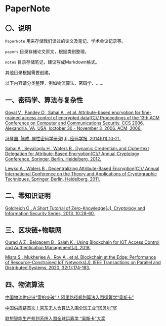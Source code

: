 # PaperNote

## 〇、说明

`PaperNote`
用来存储我们读过的论文及笔记、学术会议记录等。

`papers`
目录存储论文原文，根据类别整理。

`notes`
目录存储笔记，建议写成Markdown格式。

其他目录根据需要创建。

以下内容请分类整理，例如物流算法、密码学、……

## 一、密码学、算法与复杂性

[Goyal V , Pandey O , Sahai A , et al. Attribute-based encryption for fine-grained access control of encrypted data[C]// Proceedings of the 13th ACM Conference on Computer and Communications Security, CCS 2006, Alexandria, VA, USA, Ioctober 30 - November 3, 2006. ACM, 2006.](https://github.com/XINKINGBO-1206/papernote/blob/main/papers/%e5%af%86%e7%a0%81%e5%ad%a6%e3%80%81%e7%ae%97%e6%b3%95%e4%b8%8e%e5%a4%8d%e6%9d%82%e6%80%a7/Attribute-Based%20Encryption%20for%20Fine-Grained%20Access%20Control%20of%20Encrypted%20Data.pdf)

[冯登国, 陈成. 属性密码学研究[J]. 密码学报, 2014(01):10-21.](https://github.com/XINKINGBO-1206/papernote/blob/main/papers/%e5%af%86%e7%a0%81%e5%ad%a6%e3%80%81%e7%ae%97%e6%b3%95%e4%b8%8e%e5%a4%8d%e6%9d%82%e6%80%a7/%e5%b1%9e%e6%80%a7%e5%af%86%e7%a0%81%e5%ad%a6%e7%a0%94%e7%a9%b6.pdf)

[Sahai A , Seyalioglu H , Waters B . Dynamic Credentials and Ciphertext Delegation for Attribute-Based Encryption[C]// Annual Cryptology Conference. Springer, Berlin, Heidelberg, 2012.](https://github.com/XINKINGBO-1206/papernote/blob/main/papers/%e5%af%86%e7%a0%81%e5%ad%a6%e3%80%81%e7%ae%97%e6%b3%95%e4%b8%8e%e5%a4%8d%e6%9d%82%e6%80%a7/Dynamic%20Credentials%20and%20Ciphertext%20Delegation%20for%20Attribute-Based%20Encryption.pdf)

[Lewko A , Waters B . Decentralizing Attribute-Based Encryption[C]// Annual International Conference on the Theory and Applications of Cryptographic Techniques. Springer, Berlin, Heidelberg, 2011.](https://github.com/XINKINGBO-1206/papernote/blob/main/papers/%e5%af%86%e7%a0%81%e5%ad%a6%e3%80%81%e7%ae%97%e6%b3%95%e4%b8%8e%e5%a4%8d%e6%9d%82%e6%80%a7/Decentralizing%20Attribute-Based%20Encryption.pdf)

## 二、零知识证明

[Goldreich O . A Short Tutorial of Zero-Knowledge[J]. Cryptology and Information Security Series, 2013, 10:28-60.](https://github.com/XINKINGBO-1206/PaperNote/blob/main/papers/%E9%9B%B6%E7%9F%A5%E8%AF%86%E8%AF%81%E6%98%8E/A%20Short%20Tutorial%20of%20Zero-%20Knowledge.pdf)

## 三、区块链+物联网

[Ourad A Z , Belgacem B , Salah K . Using Blockchain for IOT Access Control and Authentication Management[J]. 2018.](https://github.com/XINKINGBO-1206/PaperNote/blob/main/papers/%E5%8C%BA%E5%9D%97%E9%93%BE+%E7%89%A9%E8%81%94%E7%BD%91/Using%20Blockchain%20for%20IOT%20Access%20Control%20and%20Authentication%20Management.pdf)

[Misra S ,  Mukherjee A ,  Roy A , et al. Blockchain at the Edge: Performance of Resource-Constrained IoT Networks[J]. IEEE Transactions on Parallel and Distributed Systems, 2020, 32(1):174-183.](https://github.com/XINKINGBO-1206/PaperNote/blob/main/papers/%E5%8C%BA%E5%9D%97%E9%93%BE+%E7%89%A9%E8%81%94%E7%BD%91/Blockchain%20at%20the%20Edge:%20Performance%20of%20Resource-Constrained%20IoT%20Networks.pdf)

## 四、物流算法
[中国物流供应链“零的突破”！阿里路径规划算法入围运筹学“奥斯卡”](https://mp.weixin.qq.com/s?__biz=MzIzNjc1NzUzMw==&mid=2247565751&idx=1&sn=6892753040f4f948ae39ecd6ed569cfe&chksm=e8d176c5dfa6ffd3fc99a70916f7eae699dab419049aa40e4fac46bc9b06bf6902f79337d517&mpshare=1&scene=1&srcid=0116YNmmARGFgbuyU8rU8byI&sharer_sharetime=1610850966931&sharer_shareid=cb3e32726918e6e934b66dd9f2d1cc87&key=6735c73474262b5aeb101293d48d4fd8a57bcfa09e5d01d522c620ba057fcd194edc69f18ca1b5adb7056506846eb302e9cc4071c33d7f6d81f27f53cb81f82d74af8c303638f08dc986594e327823dee1cbb416b76ecca93393d18365fcee47d39e0e104698d299d93be51cfa66ea098e68c7eeebe155abfea3bca9f9f57111&ascene=1&uin=MjcxNDc4OTYxMw%3D%3D&devicetype=Windows+7&version=63000039&lang=zh_CN&exportkey=AyPWDmKvQvxOWvroVOPh4Og%3D&pass_ticket=UFZdDd6G5FuE%2BdCFfXKOzwONFWo89VKwLnw1%2B9N11gQLVPVA0t%2BZ2owYp91dCnGm&wx_header=0)

[中国供应链首次！京东无人仓算法入围全球工业“诺贝尔”奖](https://mp.weixin.qq.com/s?__biz=MjM5MjYyMTA2Nw==&mid=2649840610&idx=2&sn=771068f380b0a4d418440da1cbe95f6b&chksm=bea68c8689d1059079cdcf17a140ce42c1ff7ba84281b2528075f37f279caf7eeb0a2ed52ca4&mpshare=1&scene=1&srcid=0115qIbqhqX3ls83daCAUbQb&sharer_sharetime=1610858701639&sharer_shareid=cb3e32726918e6e934b66dd9f2d1cc87&key=2a6c777690db2e4dd82fa9cc15aaec5e26d787d978b120591fa43c407ef775daae0eb7872335cc795058c9ece423863ea822ecb0cf3f574218b6299dde4fbe8473d7ae18fdb1545af0f7aadb19a799ffc939021e5b1e68318cbeba28c0e6d17be5ad8d8c142f8416b13fadd7fb6f4da61b631144593d2185f7b983acf2f8f7be&ascene=1&uin=MjcxNDc4OTYxMw%3D%3D&devicetype=Windows+7&version=63000039&lang=zh_CN&exportkey=A1ZQlc9O0wOLSqIAZ15qtpQ%3D&pass_ticket=UFZdDd6G5FuE%2BdCFfXKOzwONFWo89VKwLnw1%2B9N11gQLVPVA0t%2BZ2owYp91dCnGm&wx_header=0)

[联想智能生产规划系统入围全球运筹学 “奥斯卡”大奖](https://mp.weixin.qq.com/s?__biz=MzI0NzYyNzczNQ==&mid=2247486684&idx=1&sn=c9b32f1d5faa0cb7d2bf764d784d1a62&chksm=e9ac6664dedbef724d068fe63ecde49252baafe015949e6003de50856be45cf8174ed4dafecb&mpshare=1&scene=1&srcid=0115XfAEUqOXOpJDiTSBM0uF&sharer_sharetime=1610858736657&sharer_shareid=cb3e32726918e6e934b66dd9f2d1cc87&key=2a6c777690db2e4d233fc5e4c01418b23eed36677becf4795ccb41ccc985a71944e60365678063a361705d72f3c39b92369d5b933d5a7f351a1914e44aa3a4f3ce5e206ff80fe6db57ef4358ee2e0cd999372ec4719648115d884bd87094e2126e884074a3abf3e8439950ae2cce7bb3436a83fa1673e04b3eb46c4f02e03df2&ascene=1&uin=MjcxNDc4OTYxMw%3D%3D&devicetype=Windows+7&version=63000039&lang=zh_CN&exportkey=A7HNIHr0u%2Fw9dyKSQEFw05k%3D&pass_ticket=UFZdDd6G5FuE%2BdCFfXKOzwONFWo89VKwLnw1%2B9N11gQLVPVA0t%2BZ2owYp91dCnGm&wx_header=0)